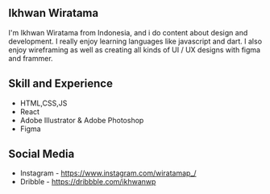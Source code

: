 ## Ikhwan Wiratama 
I'm Ikhwan Wiratama from Indonesia, and i do content about design and development. I really enjoy learning languages like javascript and dart. I also enjoy wireframing as well as creating all kinds of UI / UX designs with figma and frammer.

## Skill and Experience
- HTML,CSS,JS
- React
- Adobe Illustrator & Adobe Photoshop
- Figma


## Social Media 
- Instagram - https://www.instagram.com/wiratamap_/
- Dribble   - https://dribbble.com/ikhwanwp






